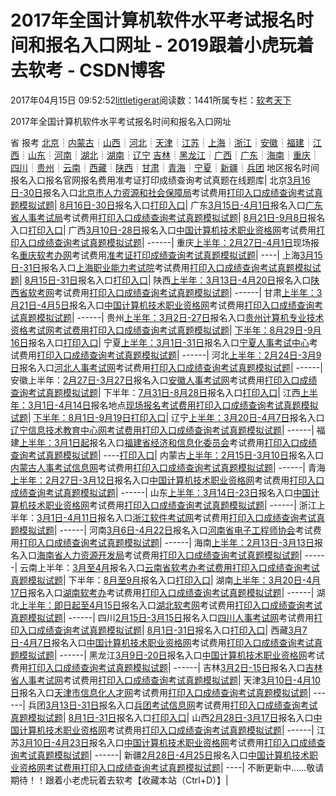 
# 2017年全国计算机软件水平考试报名时间和报名入口网址 - 2019跟着小虎玩着去软考 - CSDN博客

2017年04月15日 09:52:52[littletigerat](https://me.csdn.net/littletigerat)阅读数：1441所属专栏：[软考天下](https://blog.csdn.net/column/details/15515.html)




2017年全国计算机软件水平考试报名时间和报名入口网址


省
报考
[北京](http://www.51test.net/rjsp/rjspbm/#beijing)┊[内蒙古](http://www.51test.net/rjsp/rjspbm/#neimeng)┊[山西](http://www.51test.net/rjsp/rjspbm/#shanxi)┊[河北](http://www.51test.net/rjsp/rjspbm/#hebei)┊[天津](http://www.51test.net/rjsp/rjspbm/#tianjin)┊[江苏](http://www.51test.net/rjsp/rjspbm/#jiangsu)┊[上海](http://www.51test.net/rjsp/rjspbm/#shanghai)┊[浙江](http://www.51test.net/rjsp/rjspbm/#zhejiang)┊[安徽](http://www.51test.net/rjsp/rjspbm/#anhui)┊[福建](http://www.51test.net/rjsp/rjspbm/#fujian)┊[江西](http://www.51test.net/rjsp/rjspbm/#jiangxi)┊[山东](http://www.51test.net/rjsp/rjspbm/#shandong)┊[河南](http://www.51test.net/rjsp/rjspbm/#henan)┊[湖北](http://www.51test.net/rjsp/rjspbm/#hubei)┊[湖南](http://www.51test.net/rjsp/rjspbm/#hunan)┊[辽宁](http://www.51test.net/rjsp/rjspbm/#liaoning)
[吉林](http://www.51test.net/rjsp/rjspbm/#jilin)┊[黑龙江](http://www.51test.net/rjsp/rjspbm/#heilongjiang)┊[广西](http://www.51test.net/rjsp/rjspbm/#guangxi)┊[广东](http://www.51test.net/rjsp/rjspbm/#guangdong)┊[海南](http://www.51test.net/rjsp/rjspbm/#hainan)┊[重庆](http://www.51test.net/rjsp/rjspbm/#chongqing)┊[四川](http://www.51test.net/rjsp/rjspbm/#sichuan)┊[贵州](http://www.51test.net/rjsp/rjspbm/#guizhou)┊[云南](http://www.51test.net/rjsp/rjspbm/#yunnan)┊[西藏](http://www.51test.net/rjsp/rjspbm/#xizang)┊[陕西](http://www.51test.net/rjsp/rjspbm/#shanxi1)┊[甘肃](http://www.51test.net/rjsp/rjspbm/#gansu)┊[青海](http://www.51test.net/rjsp/rjspbm/#qinghai)┊[宁夏](http://www.51test.net/rjsp/rjspbm/#ningxia)┊[新疆](http://www.51test.net/rjsp/rjspbm/#xinjiang)┊[兵团](http://www.51test.net/rjsp/rjspbm/#bingtuan)
地区报名时间报名入口报名官网报名费用准考证打印成绩查询考试真题在线题库|
北京[3月16日-30日](http://www.51test.net/show/8226194.html)报名入口[北京市人力资源和社会保障局](http://www.51test.net/show/8226058.html)考试费用[打印入口](http://www.51test.net/show/8226212.html)[成绩查询](http://www.51test.net/rjsp/beijing/chengjichaxun/)[考试真题](http://www.51test.net/rjsp/beijing/zhenti/)[模拟试题](http://www.51test.net/rjsp/beijing/moni/)|
[8月16日-30日](http://www.51test.net/show/8225896.html)报名入口[打印入口](http://www.51test.net/show/8225992.html)|
广东[3月15日-4月1日](http://www.51test.net/show/8224794.html)报名入口[广东省人事考试局](http://www.51test.net/show/6792378.html)考试费用[打印入口](http://www.51test.net/show/8224806.html)[成绩查询](http://www.51test.net/rjsp/guangdong/chengjichaxun/)[考试真题](http://www.51test.net/rjsp/guangdong/zhenti/)[模拟试题](http://www.51test.net/rjsp/guangdong/moni/)|
[8月21日-9月8日](http://www.51test.net/show/8224505.html)报名入口[打印入口](http://www.51test.net/show/8224531.html)|
广西[3月10日-28日](http://www.51test.net/show/8219600.html)报名入口[中国计算机技术职业资格网](http://www.51test.net/show/8219476.html)考试费用[打印入口](http://www.51test.net/show/8219633.html)[成绩查询](http://www.51test.net/rjsp/guangxi/chengjichaxun/)[考试真题](http://www.51test.net/rjsp/guangxi/zhenti/)[模拟试题](http://www.51test.net/rjsp/guangxi/moni/)|
------|
重庆[上半年：2月27日-4月1日](http://www.51test.net/show/8221348.html)现场报名[重庆软考办网](http://www.51test.net/show/4860764.html)考试费用[准考证打印](http://www.51test.net/rjsp/chongqing/zhunkaozheng/)[成绩查询](http://www.51test.net/rjsp/chongqing/chengjichaxun/)[考试真题](http://www.51test.net/rjsp/chongqing/zhenti/)[模拟试题](http://www.51test.net/rjsp/chongqing/moni/)|
----|
上海[3月15日-31日](http://www.51test.net/show/8208727.html)报名入口[上海职业能力考试院](http://www.51test.net/show/8208746.html)考试费用[打印入口](http://www.51test.net/show/8208732.html)[成绩查询](http://www.51test.net/rjsp/shanghai/chengjichaxun/)[考试真题](http://www.51test.net/rjsp/shanghai/zhenti/)[模拟试题](http://www.51test.net/rjsp/shanghai/moni/)|
[8月15日-31日](http://www.51test.net/show/8208643.html)报名入口[打印入口](http://www.51test.net/show/8208653.html)|
陕西[上半年：3月13日-4月20日](http://www.51test.net/show/8203702.html)报名入口[陕西省软考网](http://www.51test.net/show/8203555.html)考试费用[打印入口](http://www.51test.net/show/8203735.html)[成绩查询](http://www.51test.net/rjsp/shanxi1/chengjichaxun/)[考试真题](http://www.51test.net/rjsp/shanxi1/zhenti/)[模拟试题](http://www.51test.net/rjsp/shanxi1/moni/)|
------|
甘肃[上半年：3月21日-4月5日](http://www.51test.net/show/8198023.html)报名入口[中国计算机技术职业资格网](http://www.51test.net/show/8197981.html)考试费用[打印入口](http://www.51test.net/show/8198033.html)[成绩查询](http://www.51test.net/rjsp/gansu/chengjichaxun/)[考试真题](http://www.51test.net/rjsp/gansu/zhenti/)[模拟试题](http://www.51test.net/rjsp/gansu/moni/)|
------|
贵州[上半年：3月2日-27日](http://www.51test.net/show/6675417.html)报名入口[贵州计算机专业技术资格考试网](http://www.51test.net/show/6675401.html)[考试费用](http://www.51test.net/rjsp/feiyong/)[打印入口](http://www.51test.net/show/6675520.html)[成绩查询](http://www.51test.net/rjsp/guizhou/chengjichaxun/)[考试真题](http://www.51test.net/rjsp/guizhou/zhenti/)[模拟试题](http://www.51test.net/rjsp/guizhou/moni/)|
[下半年：8月29日-9月16日](http://www.51test.net/show/7557218.html)报名入口[打印入口](http://www.51test.net/show/7557266.html)|
宁夏[上半年：3月1日-31日](http://www.51test.net/show/8173723.html)报名入口[宁夏人事考试中心](http://www.51test.net/show/8173680.html)考试费用[打印入口](http://www.51test.net/show/8173741.html)[成绩查询](http://www.51test.net/rjsp/ningxia/chengjichaxun/)[考试真题](http://www.51test.net/rjsp/ningxia/zhenti/)[模拟试题](http://www.51test.net/rjsp/ningxia/moni/)|
------|
河北[上半年：2月24日-3月9日](http://www.51test.net/show/8168725.html)报名入口[河北人事考试网](http://www.51test.net/show/8168606.html)考试费用[打印入口](http://www.51test.net/show/8168795.html)[成绩查询](http://www.51test.net/rjsp/hebei/chengjichaxun/)[考试真题](http://www.51test.net/rjsp/hebei/zhenti/)[模拟试题](http://www.51test.net/rjsp/hebei/moni/)|
------|
安徽上半年：[2月27日-3月27日](http://www.51test.net/show/8163321.html)报名入口[安徽人事考试网](http://www.51test.net/show/8163433.html)考试费用[打印入口](http://www.51test.net/show/8163373.html)[成绩查询](http://www.51test.net/rjsp/anhui/chengjichaxun/)[考试真题](http://www.51test.net/rjsp/anhui/zhenti/)[模拟试题](http://www.51test.net/rjsp/anhui/moni/)|
下半年：[7月31日-8月28日](http://www.51test.net/show/8163153.html)报名入口[打印入口](http://www.51test.net/show/8163350.html)|
江西[上半年：3月1日-4月14日](http://www.51test.net/show/8161701.html)报名地点[现场报名](http://www.51test.net/rjsp/jiangxi/baoming/)[考试费用](http://www.51test.net/rjsp/feiyong/)[打印入口](http://www.51test.net/show/8161723.html)[成绩查询](http://www.51test.net/rjsp/jiangxi/chengjichaxun/)[考试真题](http://www.51test.net/rjsp/jiangxi/zhenti/)[模拟试题](http://www.51test.net/rjsp/jiangxi/moni/)|
[下半年：8月1日-9月19日](http://www.51test.net/show/8161709.html)[打印入口](http://www.51test.net/show/8161730.html)|
辽宁[上半年：3月20日-4月7日](http://www.51test.net/show/8157068.html)报名入口[辽宁信息技术教育中心网](http://www.51test.net/show/8157034.html)[考试费用](http://www.51test.net/rjsp/feiyong/)[打印入口](http://www.51test.net/show/8157086.html)[成绩查询](http://www.51test.net/rjsp/liaoning/chengjichaxun/)[考试真题](http://www.51test.net/rjsp/liaoning/zhenti/)[模拟试题](http://www.51test.net/rjsp/liaoning/moni/)|
------|
福建[上半年：3月1日起](http://www.51test.net/show/6674863.html)报名入口[福建省经济和信息化委员会](http://www.51test.net/show/6674773.html)考试费用[打印入口](http://www.51test.net/show/6675005.html)[成绩查询](http://www.51test.net/rjsp/fujian/chengjichaxun/)[考试真题](http://www.51test.net/rjsp/fujian/zhenti/)[模拟试题](http://www.51test.net/rjsp/fujian/moni/)|
----[打印入口](http://www.51test.net/show/7458774.html)|
内蒙古[上半年：](http://www.51test.net/show/4805143.html)[2月15日-3月10日](http://www.51test.net/show/8152562.html)报名入口[内蒙古人事考试信息网](http://www.51test.net/show/8152475.html)考试费用[打印入口](http://www.51test.net/show/8152605.html)[成绩查询](http://www.51test.net/rjsp/neimeng/chengjichaxun/)[考试真题](http://www.51test.net/rjsp/neimeng/zhenti/)[模拟试题](http://www.51test.net/rjsp/neimeng/moni/)|
------|
青海[上半年：2月27日-3月12日](http://www.51test.net/show/8150533.html)报名入口[中国计算机技术职业资格网](http://www.51test.net/show/8150468.html)考试费用[打印入口](http://www.51test.net/show/8150540.html)[成绩查询](http://www.51test.net/rjsp/qinghai/chengjichaxun/)[考试真题](http://www.51test.net/rjsp/qinghai/zhenti/)[模拟试题](http://www.51test.net/rjsp/qinghai/moni/)|
------|
山东[上半年：3月14日-23日](http://www.51test.net/show/8138215.html)报名入口[中国计算机技术职业资格网](http://www.51test.net/show/8138129.html)考试费用[打印入口](http://www.51test.net/show/8138250.html)[成绩查询](http://www.51test.net/rjsp/shandong/chengjichaxun/)[考试真题](http://www.51test.net/rjsp/shandong/zhenti/)[模拟试题](http://www.51test.net/rjsp/shandong/moni/)|
------|
浙江上半年：[3月1日-4月11日](http://www.51test.net/show/8146283.html)报名入口[浙江软件考试网](http://www.51test.net/show/8146272.html)考试费用[打印入口](http://www.51test.net/show/8146346.html)[成绩查询](http://www.51test.net/rjsp/zhejiang/chengjichaxun/)[考试真题](http://www.51test.net/rjsp/zhejiang/zhenti/)[模拟试题](http://www.51test.net/rjsp/zhejiang/moni/)|
------|
河南[3月6日-4月22日](http://www.51test.net/show/8207724.html)报名入口[河南省电子工程师协会](http://www.51test.net/show/8207608.html)考试费用[打印入口](http://www.51test.net/show/8207733.html)[成绩查询](http://www.51test.net/rjsp/henan/chengjichaxun/)[考试真题](http://www.51test.net/rjsp/henan/zhenti/)[模拟试题](http://www.51test.net/rjsp/henan/moni/)|
------|
海南[上半年：2月13日-3月13日](http://www.51test.net/show/8146842.html)报名入口[海南省人力资源开发局](http://www.51test.net/show/8146522.html)考试费用[打印入口](http://www.51test.net/show/8146869.html)[成绩查询](http://www.51test.net/rjsp/hainan/chengjichaxun/)[考试真题](http://www.51test.net/rjsp/hainan/zhenti/)[模拟试题](http://www.51test.net/rjsp/hainan/moni/)|
------|
云南上半年：[3月至4月](http://www.51test.net/show/6538301.html)报名入口[云南省软考办](http://www.51test.net/show/8135325.html)[考试费用](http://www.51test.net/rjsp/feiyong/)[打印入口](http://www.51test.net/show/8135397.html)[成绩查询](http://www.51test.net/rjsp/yunnan/chengjichaxun/)[考试真题](http://www.51test.net/rjsp/yunnan/zhenti/)[模拟试题](http://www.51test.net/rjsp/yunnan/moni/)|
下半年：[8月至9月](http://www.51test.net/show/8135271.html)报名入口[打印入口](http://www.51test.net/show/8135303.html)|
湖南[上半年：3月20日-4月17日](http://www.51test.net/show/8134512.html)报名入口[湖南软考办](http://www.51test.net/show/8134459.html)考试费用[打印入口](http://www.51test.net/show/8134521.html)[成绩查询](http://www.51test.net/rjsp/hunan/chengjichaxun/)[考试真题](http://www.51test.net/rjsp/hunan/zhenti/)[模拟试题](http://www.51test.net/rjsp/hunan/moni/)|
------|
湖北[上半年：即日起至4月15日](http://www.51test.net/show/8132782.html)报名入口[湖北软考网](http://www.51test.net/show/8132715.html)考试费用[打印入口](http://www.51test.net/show/8132838.html)[成绩查询](http://www.51test.net/rjsp/hubei/chengjichaxun/)[考试真题](http://www.51test.net/rjsp/hubei/zhenti/)[模拟试题](http://www.51test.net/rjsp/hubei/moni/)|
------|
四川[2月15日-3月15日](http://www.51test.net/show/8120878.html)报名入口[四川人事考试网](http://www.51test.net/show/8120553.html)考试费用[打印入口](http://www.51test.net/show/8120871.html)[成绩查询](http://www.51test.net/rjsp/sichuan/chengjichaxun/)[考试真题](http://www.51test.net/rjsp/sichuan/zhenti/)[模拟试题](http://www.51test.net/rjsp/sichuan/moni/)|
[8月1日-31日](http://www.51test.net/show/8120774.html)报名入口[打印入口](http://www.51test.net/show/8120714.html)|
西藏[3月7日-4月7日](http://www.51test.net/show/8207455.html)报名入口[中国计算机技术职业资格网](http://www.51test.net/show/8207347.html)考试费用[打印入口](http://www.51test.net/show/8207481.html)[成绩查询](http://www.51test.net/rjsp/xizang/chengjichaxun/)[考试真题](http://www.51test.net/rjsp/xizang/zhenti/)[模拟试题](http://www.51test.net/rjsp/xizang/moni/)|
------|
黑龙江[3月9日-20日](http://www.51test.net/show/8233751.html)报名入口[中国计算机技术职业资格网](http://www.51test.net/show/8233540.html)考试费用[打印入口](http://www.51test.net/show/8233777.html)[成绩查询](http://www.51test.net/rjsp/heilongjiang/chengjichaxun/)[考试真题](http://www.51test.net/rjsp/heilongjiang/zhenti/)[模拟试题](http://www.51test.net/rjsp/heilongjiang/moni/)|
------|
吉林[3月2日-15日](http://www.51test.net/show/8234089.html)报名入口[吉林省人事考试网](http://www.51test.net/show/8234007.html)考试费用[打印入口](http://www.51test.net/show/8234118.html)[成绩查询](http://www.51test.net/rjsp/jilin/chengjichaxun/)[考试真题](http://www.51test.net/rjsp/jilin/zhenti/)[模拟试题](http://www.51test.net/rjsp/jilin/moni/)|
天津[3月10日-4月10日](http://www.51test.net/show/8232712.html)报名入口[天津市信息化人才网](http://www.51test.net/show/8232603.html)考试费用[打印入口](http://www.51test.net/show/8232753.html)[成绩查询](http://www.51test.net/rjsp/tianjin/chengjichaxun/)[考试真题](http://www.51test.net/rjsp/tianjin/zhenti/)[模拟试题](http://www.51test.net/rjsp/tianjin/moni/)|
------|
兵团[3月13日-31日](http://www.51test.net/show/8233312.html)报名入口[兵团考试信息网](http://www.51test.net/show/8233203.html)考试费用[打印入口](http://www.51test.net/show/8233325.html)[成绩查询](http://www.51test.net/rjsp/bingtuan/chengjichaxun/)[考试真题](http://www.51test.net/rjsp/bingtuan/zhenti/)[模拟试题](http://www.51test.net/rjsp/bingtuan/moni/)|
[8月1日-31日](http://www.51test.net/show/8233025.html)报名入口[打印入口](http://www.51test.net/show/8233055.html)|
山西[2月28日-3月17日](http://www.51test.net/show/8233473.html)报名入口[中国计算机技术职业资格网](http://www.51test.net/show/8233413.html)考试费用[打印入口](http://www.51test.net/show/8233500.html)[成绩查询](http://www.51test.net/rjsp/shanxi/chengjichaxun/)[考试真题](http://www.51test.net/rjsp/shanxi/zhenti/)[模拟试题](http://www.51test.net/rjsp/shanxi/moni/)|
------|
江苏[3月10日-4月23日](http://www.51test.net/show/8234558.html)报名入口[中国计算机技术职业资格网](http://www.51test.net/show/8234378.html)考试费用[打印入口](http://www.51test.net/show/8234565.html)[成绩查询](http://www.51test.net/rjsp/jiangsu/chengjichaxun/)[考试真题](http://www.51test.net/rjsp/jiangsu/zhenti/)[模拟试题](http://www.51test.net/rjsp/jiangsu/moni/)|
------|
新疆[2月28日-4月25日](http://www.51test.net/show/8234734.html)报名入口[中国计算机技术职业资格网](http://www.51test.net/show/8234618.html)[考试费用](http://www.51test.net/rjsp/feiyong/)[打印入口](http://www.51test.net/show/8234745.html)[成绩查询](http://www.51test.net/rjsp/xinjiang/chengjichaxun/)[考试真题](http://www.51test.net/rjsp/xinjiang/zhenti/)[模拟试题](http://www.51test.net/rjsp/xinjiang/moni/)|
----|
不断更新中......敬请期待！！跟着小老虎玩着去软考【收藏本站（Ctrl+D）】|








